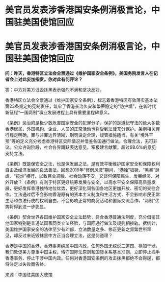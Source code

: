 # 美官员发表涉香港国安条例消极言论，中国驻美国使馆回应

# 美官员发表涉香港国安条例消极言论，中国驻美国使馆回应

**问：昨天，香港特区立法会全票通过《维护国家安全条例》，美国务院发言人在记者会上对此妄加指责。你对此有何评论？**

答：中方对美方诋毁抹黑表示强烈不满和坚决反对。

香港特区立法会全票通过《维护国家安全条例》，标志着香港特区有效落实基本法第23条规定的宪制责任，筑牢了香港长治久安和繁荣稳定的“防护墙”，在新时代新征程“一国两制”事业发展进程上具有重要里程碑意义。

《条例》惩治的是极少数危害国家安全的犯罪分子，保护的是遵纪守法的绝大多数香港居民，外国机构、企业、人员的正常活动也将受到法律充分保护。条例相关罪行规定明确，罪与非罪边界清晰，刑罚设定合理，规管措施适当。有关“境外干预”等的定义充分考虑香港特区实际情况并借鉴各国通行做法，合理合法，无可非议。公众咨询阶段，社会各界踊跃表达意见，积极建言献策，超过98.6%的意见支持立法。

《条例》既是保安全之法，也是保发展之法，是有效平衡维护国家安全和保障权利自由及经济发展的良法善法。回想2019年“修例风波”期间，“港独”猖獗、“黑暴”肆虐、“揽炒”横行，以致百业凋敝、社会动荡不安，又谈何保障民生、发展经济、对外开放？《条例》有利于特区更好统筹发展与安全，以高水平安全保障高质量发展，更好发挥香港独特地位优势，更好深化同各国各地区更加开放、密切的交往合作。立法通过后不会影响香港原有的资本主义制度和生活方式，不会影响市民正常生活和依法行使的权利自由，不会影响正常的商贸活动和国际交流合作，“两制”优势将得到进一步彰显。

《条例》契合世界各国维护国家安全立法趋势，符合香港普通法制度，充分借鉴其他国家特别是普通法国家同类立法经验，与国际通行做法及规则相接轨。据统计，美国维护国家安全的法律至少有21部，立法数量之多、修正更新之频繁世所罕见，却反过来诋毁抹黑中方正当合理立法，这是何道理？

香港是中国的香港，香港事务纯属中国内政，任何外国无权说三道四、横加干涉。我们敦促美方尊重中国主权，恪守国际法原则和国际关系基本准则，立即停止插手香港事务、停止干涉中国内政。任何对香港国安条例的攻击抹黑都绝不会得逞，都将注定以失败而告终。

来源：中国驻美国大使馆

